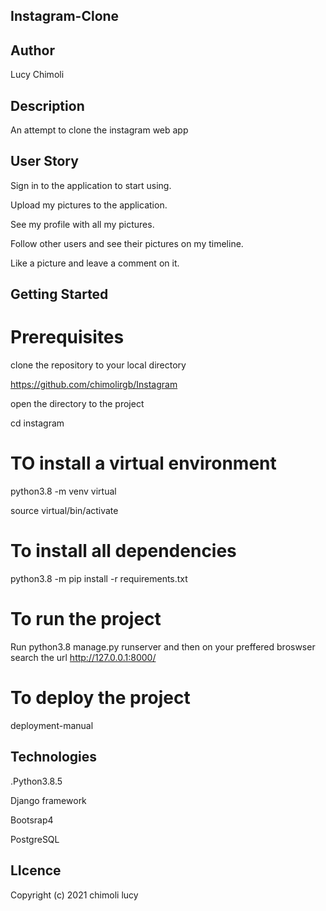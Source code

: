 ## Instagram-Clone

## Author
Lucy Chimoli

## Description
An attempt to clone the instagram web app 

## User Story
Sign in to the application to start using.

Upload my pictures to the application.

See my profile with all my pictures.

Follow other users and see their pictures on my timeline.

Like a picture and leave a comment on it.

## Getting Started
# Prerequisites
clone the repository to your local directory

https://github.com/chimolirgb/Instagram

open the directory to the project

cd instagram

#  TO install a virtual environment
python3.8 -m venv virtual

source virtual/bin/activate

# To install all dependencies
python3.8 -m pip install -r requirements.txt

# To run the project
Run python3.8 manage.py runserver and then on your preffered broswser search the url http://127.0.0.1:8000/

# To deploy the project

deployment-manual

## Technologies
.Python3.8.5

Django framework

Bootsrap4

PostgreSQL

## LIcence
Copyright (c) 2021 chimoli lucy

